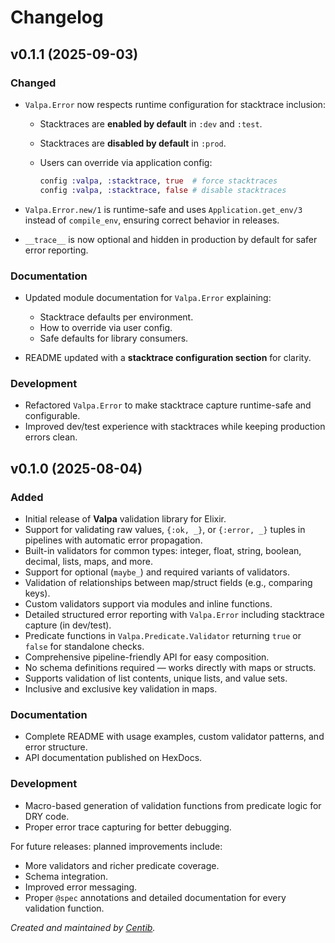 # Changelog

## v0.1.1 (2025-09-03)

### Changed

* `Valpa.Error` now respects runtime configuration for stacktrace inclusion:

  * Stacktraces are **enabled by default** in `:dev` and `:test`.
  * Stacktraces are **disabled by default** in `:prod`.
  * Users can override via application config:

    ```elixir
    config :valpa, :stacktrace, true  # force stacktraces
    config :valpa, :stacktrace, false # disable stacktraces
    ```

* `Valpa.Error.new/1` is runtime-safe and uses `Application.get_env/3` instead of `compile_env`, ensuring correct behavior in releases.

* `__trace__` is now optional and hidden in production by default for safer error reporting.

### Documentation

* Updated module documentation for `Valpa.Error` explaining:

  * Stacktrace defaults per environment.
  * How to override via user config.
  * Safe defaults for library consumers.
* README updated with a **stacktrace configuration section** for clarity.

### Development

* Refactored `Valpa.Error` to make stacktrace capture runtime-safe and configurable.
* Improved dev/test experience with stacktraces while keeping production errors clean.

## v0.1.0 (2025-08-04)

### Added
- Initial release of **Valpa** validation library for Elixir.
- Support for validating raw values, `{:ok, _}`, or `{:error, _}` tuples in pipelines with automatic error propagation.
- Built-in validators for common types: integer, float, string, boolean, decimal, lists, maps, and more.
- Support for optional (`maybe_`) and required variants of validators.
- Validation of relationships between map/struct fields (e.g., comparing keys).
- Custom validators support via modules and inline functions.
- Detailed structured error reporting with `Valpa.Error` including stacktrace capture (in dev/test).
- Predicate functions in `Valpa.Predicate.Validator` returning `true` or `false` for standalone checks.
- Comprehensive pipeline-friendly API for easy composition.
- No schema definitions required — works directly with maps or structs.
- Supports validation of list contents, unique lists, and value sets.
- Inclusive and exclusive key validation in maps.

### Documentation
- Complete README with usage examples, custom validator patterns, and error structure.
- API documentation published on HexDocs.

### Development
- Macro-based generation of validation functions from predicate logic for DRY code.
- Proper error trace capturing for better debugging.

For future releases: planned improvements include:

- More validators and richer predicate coverage.
- Schema integration.
- Improved error messaging.
- Proper `@spec` annotations and detailed documentation for every validation function.

*Created and maintained by [Centib](https://github.com/Centib).*
